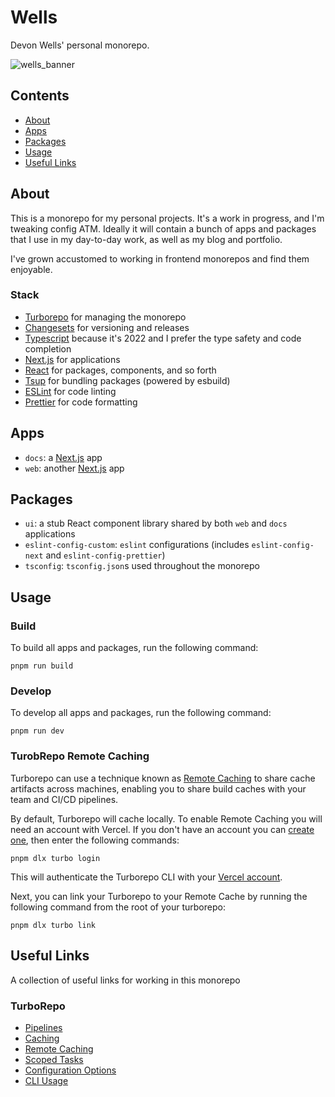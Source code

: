 # Wells

Devon Wells' personal monorepo.

![wells_banner](https://user-images.githubusercontent.com/2354127/192647235-2804eca3-b5fc-4d71-a5bc-eb86f55dbc80.png)

## Contents

- [About](#about)
- [Apps](#apps)
- [Packages](#packages)
- [Usage](#usage)
- [Useful Links](#useful-links)

## About

This is a monorepo for my personal projects. It's a work in progress, and I'm tweaking config ATM. 
Ideally it will contain a bunch of apps and packages that I use in my day-to-day work, as well as my blog and portfolio.

I've grown accustomed to working in frontend monorepos and find them enjoyable. 

### Stack

- [Turborepo](https://turborepo.com/) for managing the monorepo
- [Changesets](https://github.com/changesets/changesets) for versioning and releases
- [Typescript](https://www.typescriptlang.org/) because it's 2022 and I prefer the type safety and code completion
- [Next.js](https://nextjs.org/) for applications 
- [React](https://reactjs.org/) for packages, components, and so forth
- [Tsup](https://github.com/egoist/tsup) for bundling packages (powered by esbuild)
- [ESLint](https://eslint.org/) for code linting
- [Prettier](https://prettier.io) for code formatting

## Apps

- `docs`: a [Next.js](https://nextjs.org) app
- `web`: another [Next.js](https://nextjs.org) app

## Packages

- `ui`: a stub React component library shared by both `web` and `docs` applications
- `eslint-config-custom`: `eslint` configurations (includes `eslint-config-next` and `eslint-config-prettier`)
- `tsconfig`: `tsconfig.json`s used throughout the monorepo

## Usage

### Build

To build all apps and packages, run the following command:

```
pnpm run build
```

### Develop

To develop all apps and packages, run the following command:

```
pnpm run dev
```

### TurobRepo Remote Caching

Turborepo can use a technique known as [Remote Caching](https://turborepo.org/docs/core-concepts/remote-caching) to share cache artifacts across machines, enabling you to share build caches with your team and CI/CD pipelines.

By default, Turborepo will cache locally. To enable Remote Caching you will need an account with Vercel. If you don't have an account you can [create one](https://vercel.com/signup), then enter the following commands:

```
pnpm dlx turbo login
```

This will authenticate the Turborepo CLI with your [Vercel account](https://vercel.com/docs/concepts/personal-accounts/overview).

Next, you can link your Turborepo to your Remote Cache by running the following command from the root of your turborepo:

```
pnpm dlx turbo link
```

## Useful Links

A collection of useful links for working in this monorepo

### TurboRepo 

- [Pipelines](https://turborepo.org/docs/core-concepts/pipelines)
- [Caching](https://turborepo.org/docs/core-concepts/caching)
- [Remote Caching](https://turborepo.org/docs/core-concepts/remote-caching)
- [Scoped Tasks](https://turborepo.org/docs/core-concepts/scopes)
- [Configuration Options](https://turborepo.org/docs/reference/configuration)
- [CLI Usage](https://turborepo.org/docs/reference/command-line-reference)
